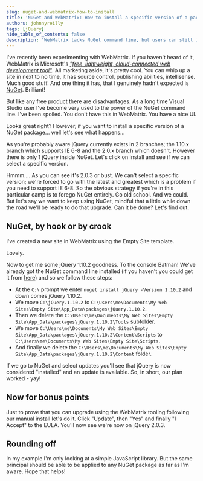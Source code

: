 ```yaml
---
slug: nuget-and-webmatrix-how-to-install
title: 'NuGet and WebMatrix: How to install a specific version of a package'
authors: johnnyreilly
tags: [jQuery]
hide_table_of_contents: false
description: 'WebMatrix lacks NuGet command line, but users can still install a specific version manually by following the necessary steps - a bit of a challenge.'
---
```


I've recently been experimenting with WebMatrix. If you haven't heard of it, WebMatrix is Microsoft's _["free, lightweight, cloud-connected web development tool"](http://www.microsoft.com/web/webmatrix/)_. All marketing aside, it's pretty cool. You can whip up a site in next to no time, it has source control, publishing abilities, intellisense. Much good stuff. And one thing it has, that I genuinely hadn't expected is [NuGet](https://www.nuget.org/). Brilliant!

<!--truncate-->

But like any free product there are disadvantages. As a long time Visual Studio user I've become very used to the power of the NuGet command line. I've been spoiled. You don't have this in WebMatrix. You have a nice UI.

Looks great right? However, if you want to install a specific version of a NuGet package... well let's see what happens...

As you're probably aware jQuery currently exists in 2 branches; the 1.10.x branch which supports IE 6-8 and the 2.0.x branch which doesn't. However there is only 1 jQuery inside NuGet. Let's click on install and see if we can select a specific version.

Hmmm.... As you can see it's 2.0.3 or bust. We can't select a specific version; we're forced to go with the latest and greatest which is a problem if you need to support IE 6-8. So the obvious strategy if you're in this particular camp is to forego NuGet entirely. Go old school. And we could. But let's say we want to keep using NuGet, mindful that a little while down the road we'll be ready to do that upgrade. Can it be done? Let's find out.

## NuGet, by hook or by crook

I've created a new site in WebMatrix using the Empty Site template.

Lovely.

Now to get me some jQuery 1.10.2 goodness. To the console Batman! We've already got the NuGet command line installed (if you haven't you could get it from [here](http://nuget.org/nuget.exe)) and so we follow these steps:

- At the `C:\` prompt we enter `nuget install jQuery -Version 1.10.2` and down comes jQuery 1.10.2.
- We move `C:\jQuery.1.10.2` to `C:\Users\me\Documents\My Web Sites\Empty Site\App_Data\packages\jQuery.1.10.2`.
- Then we delete the `C:\Users\me\Documents\My Web Sites\Empty Site\App_Data\packages\jQuery.1.10.2\Tools` subfolder.
- We move `C:\Users\me\Documents\My Web Sites\Empty Site\App_Data\packages\jQuery.1.10.2\Content\Scripts` to `C:\Users\me\Documents\My Web Sites\Empty Site\Scripts`.
- And finally we delete the `C:\Users\me\Documents\My Web Sites\Empty Site\App_Data\packages\jQuery.1.10.2\Content` folder.

If we go to NuGet and select updates you'll see that jQuery is now considered "installed" and an update is available. So, in short, our plan worked - yay!

## Now for bonus points

Just to prove that you can upgrade using the WebMatrix tooling following our manual install let's do it. Click "Update", then "Yes" and finally "I Accept" to the EULA. You'll now see we're now on jQuery 2.0.3.

## Rounding off

In my example I'm only looking at a simple JavaScript library. But the same principal should be able to be applied to any NuGet package as far as I'm aware. Hope that helps!
